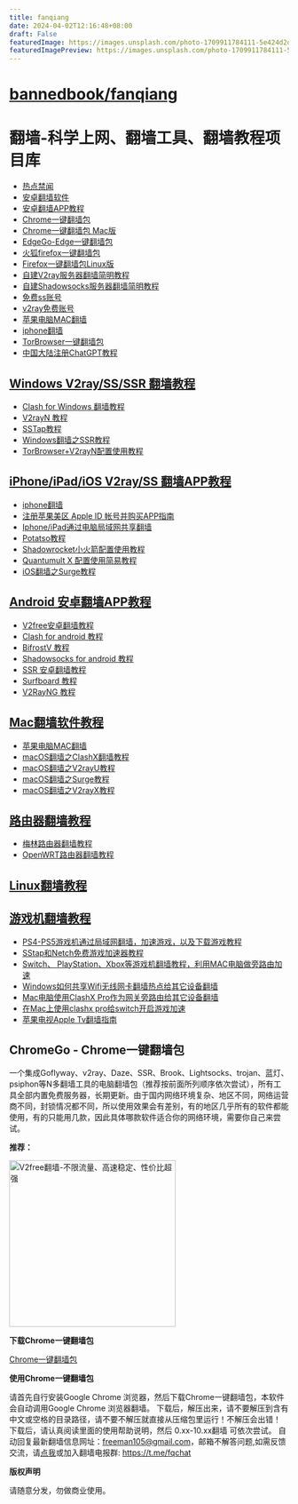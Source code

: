 ```yaml
---
title: fanqiang
date: 2024-04-02T12:16:48+08:00
draft: False
featuredImage: https://images.unsplash.com/photo-1709911784111-5e424d2de998?ixid=M3w0NjAwMjJ8MHwxfHJhbmRvbXx8fHx8fHx8fDE3MTIwMzEzMTV8&ixlib=rb-4.0.3
featuredImagePreview: https://images.unsplash.com/photo-1709911784111-5e424d2de998?ixid=M3w0NjAwMjJ8MHwxfHJhbmRvbXx8fHx8fHx8fDE3MTIwMzEzMTV8&ixlib=rb-4.0.3
---
```


# [bannedbook/fanqiang](https://github.com/bannedbook/fanqiang)

# 翻墙-科学上网、翻墙工具、翻墙教程项目库

*   [热点禁闻](https://github.com/jsvpn/jsproxy/tree/dev#tt)
*   [安卓翻墙软件](https://github.com/bannedbook/fanqiang/wiki/%E5%AE%89%E5%8D%93%E7%BF%BB%E5%A2%99%E8%BD%AF%E4%BB%B6)
*   [安卓翻墙APP教程](https://github.com/bannedbook/fanqiang/tree/master/android)
*   [Chrome一键翻墙包](https://github.com/bannedbook/fanqiang/wiki/Chrome%E4%B8%80%E9%94%AE%E7%BF%BB%E5%A2%99%E5%8C%85)
*   [Chrome一键翻墙包 Mac版](https://github.com/bannedbook/fanqiang/tree/master/ChromeGoMac#chromegomacchrome%E4%B8%80%E9%94%AE%E7%BF%BB%E5%A2%99%E5%8C%85-mac%E7%89%88)
*   [EdgeGo-Edge一键翻墙包](https://github.com/bannedbook/fanqiang/tree/master/EdgeGo)
*   [火狐firefox一键翻墙包](https://github.com/bannedbook/fanqiang/wiki/%E7%81%AB%E7%8B%90firefox%E4%B8%80%E9%94%AE%E7%BF%BB%E5%A2%99%E5%8C%85)
*   [Firefox一键翻墙包Linux版](https://github.com/bannedbook/fanqiang/tree/master/FirefoxFqLinux)
*   [自建V2ray服务器翻墙简明教程](https://github.com/bannedbook/fanqiang/blob/master/v2ss/%E8%87%AA%E5%BB%BAV2ray%E6%9C%8D%E5%8A%A1%E5%99%A8%E7%AE%80%E6%98%8E%E6%95%99%E7%A8%8B.md)
*   [自建Shadowsocks服务器翻墙简明教程](https://github.com/bannedbook/fanqiang/blob/master/v2ss/%E8%87%AA%E5%BB%BAShadowsocks%E6%9C%8D%E5%8A%A1%E5%99%A8%E7%AE%80%E6%98%8E%E6%95%99%E7%A8%8B.md)
*   [免费ss账号](https://github.com/bannedbook/fanqiang/wiki/%E5%85%8D%E8%B4%B9ss%E8%B4%A6%E5%8F%B7)
*   [v2ray免费账号](https://github.com/bannedbook/fanqiang/wiki/v2ray%E5%85%8D%E8%B4%B9%E8%B4%A6%E5%8F%B7)
*   [苹果电脑MAC翻墙](https://github.com/bannedbook/fanqiang/wiki/%E8%8B%B9%E6%9E%9C%E7%94%B5%E8%84%91MAC%E7%BF%BB%E5%A2%99)
*   [iphone翻墙](https://github.com/bannedbook/fanqiang/wiki/iphone%E7%BF%BB%E5%A2%99)
*   [TorBrowser一键翻墙包](https://github.com/bannedbook/fanqiang/wiki/TorBrowser%E4%B8%80%E9%94%AE%E7%BF%BB%E5%A2%99%E5%8C%85)
*   [中国大陆注册ChatGPT教程](https://github.com/bannedbook/fanqiang/blob/master/signup-chatgpt.md#%E4%B8%AD%E5%9B%BD%E5%A4%A7%E9%99%86%E6%B3%A8%E5%86%8Cchatgpt%E6%95%99%E7%A8%8B)

## [Windows V2ray/SS/SSR 翻墙教程](https://github.com/bannedbook/fanqiang/tree/master/windows)

  * [Clash for Windows 翻墙教程](https://github.com/bannedbook/fanqiang/tree/master/windows/ClashDotNetFramework.md)
  * [V2rayN 教程](https://github.com/bannedbook/fanqiang/tree/master/windows/V2RayN.md)
  * [SSTap教程](https://github.com/bannedbook/fanqiang/tree/master/windows/SSTap.md)
  * [Windows翻墙之SSR教程](https://github.com/bannedbook/fanqiang/tree/master/windows/ShadowsocksR.md)
  * [TorBrowser+V2rayN配置使用教程](https://github.com/bannedbook/fanqiang/tree/master/windows/tor-v2ray.md)

## [iPhone/iPad/iOS V2ray/SS 翻墙APP教程](https://github.com/bannedbook/fanqiang/tree/master/ios)

  * [iphone翻墙](https://github.com/bannedbook/fanqiang/wiki/iphone%E7%BF%BB%E5%A2%99)
  * [注册苹果美区 Apple ID 帐号并购买APP指南](https://github.com/bannedbook/fanqiang/tree/master/ios/AppleID.md)
  * [Iphone/iPad通过电脑局域网共享翻墙](https://github.com/bannedbook/fanqiang/tree/master/ios/fqByLan.md)
  * [Potatso教程](https://github.com/bannedbook/fanqiang/tree/master/ios/PotatsoLite.md)
  * [Shadowrocket小火箭配置使用教程](https://github.com/bannedbook/fanqiang/tree/master/ios/Shadowrocket.md)
  * [Quantumult X 配置使用简易教程](https://github.com/bannedbook/fanqiang/tree/master/ios/QuantumultX.md)
  * [iOS翻墙之Surge教程](https://github.com/bannedbook/fanqiang/tree/master/ios/Surge.md)

## [Android 安卓翻墙APP教程](https://github.com/bannedbook/fanqiang/tree/master/android)

  * [V2free安卓翻墙教程](https://github.com/bannedbook/fanqiang/tree/master/android/v2free.md)
  * [Clash for android 教程](https://github.com/bannedbook/fanqiang/tree/master/android/clash.md)
  * [BifrostV 教程](https://github.com/bannedbook/fanqiang/tree/master/android/BifrostV.md)
  * [Shadowsocks for android 教程](https://github.com/bannedbook/fanqiang/tree/master/android/Shadowsocks.md)
  * [SSR 安卓翻墙教程](https://github.com/bannedbook/fanqiang/tree/master/android/ShadowsocksR.md)
  * [Surfboard 教程](https://github.com/bannedbook/fanqiang/tree/master/android/Surfboard.md)
  * [V2RayNG 教程](https://github.com/bannedbook/fanqiang/tree/master/android/V2RayNG.md)

## [Mac翻墙软件教程](https://github.com/bannedbook/fanqiang/tree/master/macos)

  * [苹果电脑MAC翻墙](https://github.com/bannedbook/fanqiang/wiki/%E8%8B%B9%E6%9E%9C%E7%94%B5%E8%84%91MAC%E7%BF%BB%E5%A2%99)
  * [macOS翻墙之ClashX翻墙教程](https://github.com/bannedbook/fanqiang/tree/master/macos/ClashX.md)
  * [macOS翻墙之V2rayU教程](https://github.com/bannedbook/fanqiang/tree/master/macos/V2RayU.md)
  * [macOS翻墙之Surge教程](https://github.com/bannedbook/fanqiang/tree/master/macos/Surge.md)
  * [macOS翻墙之V2rayX教程](https://github.com/bannedbook/fanqiang/tree/master/macos/V2rayX.md)
  
## [路由器翻墙教程](https://github.com/bannedbook/fanqiang/tree/master/router)

  * [梅林路由器翻墙教程](https://github.com/bannedbook/fanqiang/tree/master/router/Merlin.md)
  * [OpenWRT路由器翻墙教程](https://github.com/bannedbook/fanqiang/tree/master/router/OpenWRT.md)

## [Linux翻墙教程](https://github.com/bannedbook/fanqiang/tree/master/linux)

## [游戏机翻墙教程](https://github.com/bannedbook/fanqiang/tree/master/game)
  * [PS4-PS5游戏机通过局域网翻墙，加速游戏，以及下载游戏教程](https://github.com/bannedbook/fanqiang/blob/master/game/PS4-PS5%E6%B8%B8%E6%88%8F%E6%9C%BA%E9%80%9A%E8%BF%87%E5%B1%80%E5%9F%9F%E7%BD%91%E7%BF%BB%E5%A2%99%E6%95%99%E7%A8%8B.md)
  * [SStap和Netch免费游戏加速器教程](https://github.com/bannedbook/fanqiang/blob/master/game/SStap%E5%92%8CNetch%E5%85%8D%E8%B4%B9%E6%B8%B8%E6%88%8F%E5%8A%A0%E9%80%9F%E5%99%A8%E6%95%99%E7%A8%8B.md)
  * [Switch、 PlayStation、Xbox等游戏机翻墙教程，利用MAC电脑做旁路由加速](https://github.com/bannedbook/fanqiang/blob/master/game/Switch%E3%80%81%20PlayStation%E3%80%81Xbox%E7%AD%89%E6%B8%B8%E6%88%8F%E6%9C%BA%E7%BF%BB%E5%A2%99%E6%95%99%E7%A8%8B%EF%BC%8C%E5%88%A9%E7%94%A8MAC%E7%94%B5%E8%84%91%E5%81%9A%E6%97%81%E8%B7%AF%E7%94%B1%E5%8A%A0%E9%80%9F.md)
  * [Windows如何共享Wifi无线网卡翻墙热点给其它设备翻墙](https://github.com/bannedbook/fanqiang/blob/master/game/Windows%E5%A6%82%E4%BD%95%E5%85%B1%E4%BA%ABWifi%E6%97%A0%E7%BA%BF%E7%BD%91%E5%8D%A1%E7%BF%BB%E5%A2%99%E7%83%AD%E7%82%B9%E7%BB%99%E5%85%B6%E5%AE%83%E8%AE%BE%E5%A4%87%E7%BF%BB%E5%A2%99.md)
  * [Mac电脑使用ClashX Pro作为网关旁路由给其它设备翻墙](https://github.com/bannedbook/fanqiang/blob/master/game/Mac%E7%94%B5%E8%84%91%E4%BD%BF%E7%94%A8ClashX%20Pro%E4%BD%9C%E4%B8%BA%E7%BD%91%E5%85%B3%E6%97%81%E8%B7%AF%E7%94%B1%E7%BB%99%E5%85%B6%E5%AE%83%E8%AE%BE%E5%A4%87%E7%BF%BB%E5%A2%99.md)
  * [在Mac上使用clashx pro给switch开启游戏加速](https://github.com/bannedbook/fanqiang/blob/master/game/%E5%9C%A8Mac%E4%B8%8A%E4%BD%BF%E7%94%A8clashx%20pro%E7%BB%99switch%E5%BC%80%E5%90%AF%E6%B8%B8%E6%88%8F%E5%8A%A0%E9%80%9F.md)
  * [苹果电视Apple Tv翻墙指南](https://github.com/bannedbook/fanqiang/blob/master/game/%E8%8B%B9%E6%9E%9C%E7%94%B5%E8%A7%86Apple%20Tv%E7%BF%BB%E5%A2%99%E6%8C%87%E5%8D%97.md)

## ChromeGo - Chrome一键翻墙包 

一个集成Goflyway、v2ray、Daze、SSR、Brook、Lightsocks、trojan、蓝灯、psiphon等N多翻墙工具的电脑翻墙包（推荐按前面所列顺序依次尝试），所有工具全部内置免费服务器，长期更新。由于国内网络环境复杂、地区不同，网络运营商不同，封锁情况都不同，所以使用效果会有差别，有的地区几乎所有的软件都能使用，有的只能用几款，因此具体哪款软件适合你的网络环境，需要你自己来尝试。 

**推荐：**

<a href="https://github.com/bannedbook/fanqiang/wiki/V2ray%E6%9C%BA%E5%9C%BA"><img src="https://raw.githubusercontent.com/bannedbook/fanqiang/master/v2ss/images/v2free.jpg" height="300" alt="V2free翻墙-不限流量、高速稳定、性价比超强"></a>

**下载Chrome一键翻墙包**

[Chrome一键翻墙包](https://github.com/bannedbook/fanqiang/wiki/Chrome%E4%B8%80%E9%94%AE%E7%BF%BB%E5%A2%99%E5%8C%85)

**使用Chrome一键翻墙包**

请首先自行安装Google Chrome 浏览器，然后下载Chrome一键翻墙包，本软件会自动调用Google Chrome 浏览器翻墙。 下载后，解压出来，请不要解压到含有中文或空格的目录路径，请不要不解压就直接从压缩包里运行！不解压会出错！ 下载后，请认真阅读里面的使用帮助说明，然后 0.xx-10.xx翻墙 可依次尝试。 自动回复最新翻墙信息网址：freeman105@gmail.com，邮箱不解答问题,如需反馈交流，请[点我](https://github.com/bannedbook/fanqiang/issues)或加入翻墙电报群: 
https://t.me/fqchat 

**版权声明**  

请随意分发，勿做商业使用。